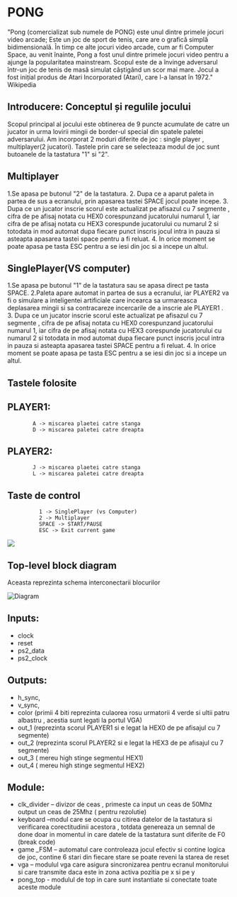 PONG
================

"Pong (comercializat sub numele de PONG) este unul dintre primele jocuri video arcade; 
Este un joc de sport de tenis, care are o grafică simplă bidimensională.
În timp ce alte jocuri video arcade, cum ar fi Computer Space, au venit înainte, Pong a fost unul dintre primele jocuri video pentru a ajunge la popularitatea mainstream.
Scopul este de a învinge adversarul într-un joc de tenis de masă simulat câștigând un scor mai mare. 
Jocul a fost inițial produs de Atari Incorporated (Atari), care l-a lansat în 1972." Wikipedia


## Introducere: Conceptul și regulile jocului
 Scopul principal al jocului este obtinerea de 9 puncte acumulate de catre un jucator  in urma lovirii mingii de border-ul special din spatele paletei adversarului. Am incorporat 2 moduri diferite de joc : single player , multiplayer(2 jucatori). Tastele prin care se selecteaza modul de joc sunt butoanele de la tastatura "1" si "2".
## Multiplayer
 1.Se apasa pe butonul "2" de la tastatura.
 2. Dupa ce a aparut paleta in partea de sus a ecranului, prin apasarea tastei SPACE jocul poate incepe.
 3. Dupa ce un jucator inscrie scorul este actualizat pe afisazul cu 7 segmente , cifra de pe afisaj notata cu HEX0 corespunzand jucatorului numarul 1, iar cifra de pe afisaj notata cu HEX3 corespunde jucatorului cu numarul 2 si totodata in mod automat dupa fiecare punct inscris jocul intra in pauza si asteapta apasarea tastei space pentru a fi reluat.
 4. In orice moment se poate apasa pe tasta ESC pentru a se iesi din joc si a incepe un altul.
 
 ## SinglePlayer(VS computer)
 1.Se apasa pe butonul "1" de la tastatura sau se apasa direct pe tasta SPACE.
 2.Paleta apare automat in partea  de sus a ecranului, iar PLAYER2 va fi o simulare a inteligentei artificiale care incearca sa urmareasca deplasarea mingii si sa contracareze incercarile de a inscrie ale PLAYER1 .
 3. Dupa ce un jucator inscrie scorul este actualizat pe afisazul cu 7 segmente , cifra de pe afisaj notata cu HEX0 corespunzand jucatorului numarul 1, iar cifra de pe afisaj notata cu HEX3 corespunde jucatorului cu numarul 2 si totodata in mod automat dupa fiecare punct inscris jocul intra in pauza si asteapta apasarea tastei SPACE pentru a fi reluat.
 4. In orice moment se poate apasa pe tasta ESC pentru a se iesi din joc si a incepe un altul.
 
## Tastele folosite
  ## PLAYER1:
            A -> miscarea plaetei catre stanga
            D -> miscarea paletei catre dreapta
  
  ## PLAYER2:
            J -> miscarea plaetei catre stanga
            L -> miscarea paletei catre dreapta  
  
  ## Taste de control
              1 -> SinglePlayer (vs Computer)
              2 -> Multiplayer
              SPACE -> START/PAUSE
              ESC -> Exit current game 
<img src="http://upload.wikimedia.org/wikipedia/commons/thumb/0/0e/PongVideoGameCabinet.jpg/250px-PongVideoGameCabinet.jpg" />

## Top-level block diagram 
 Aceasta reprezinta schema interconectarii blocurilor

![Diagram]("http://imgur.com/9754B0A")

## Inputs: 

* clock
* reset
* ps2_data
* ps2_clock


## Outputs: 

* h_sync, 
* v_sync, 
* color  (primii 4 biti reprezinta culaorea rosu urmatorii 4 verde si ultii patru albastru , acestia sunt legati la portul VGA)
* out_1 (reprezinta scorul PLAYER1 si e legat la HEX0 de pe afisajul cu 7 segmente)
* out_2 (reprezinta scorul PLAYER2 si e legat la HEX3 de pe afisajul cu 7 segmente)
* out_3 ( mereu high stinge segmentul HEX1)
* out_4 ( mereu high stinge segmentul HEX2)

## Module:

* clk_divider – divizor de ceas , primeste ca input un ceas de 50Mhz output un ceas de 25Mhz ( pentru rezolutie)
* keyboard –modul care se ocupa cu citirea datelor de la tastatura si verificarea corectitudinii acestora , totdata genereaza un semnal de done doar in momentul in care datele de la tastatura sunt diferite de F0 (break code)
* game _FSM – automatul care controleaza jocul efectiv si contine logica de joc, contine 6 stari din fiecare stare se poate reveni la starea de reset
* vga – modulul vga care asigura sincronizarea pentru ecranul monitorului si care transmite daca este in zona activa pozitia pe x si pe y  
* pong_top - modulul de top in care sunt instantiate si conectate toate aceste module

  
  
